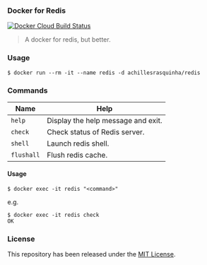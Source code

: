 ### Docker for Redis

[![Docker Cloud Build Status](https://img.shields.io/docker/cloud/build/achillesrasquinha/redis.svg)](https://hub.docker.com/r/achillesrasquinha/redis)

> A docker for redis, but better.

### Usage

```shell
$ docker run --rm -it --name redis -d achillesrasquinha/redis
```

### Commands

| Name          | Help 
|---------------|------
| `help`        | Display the help message and exit.
| `check`       | Check status of Redis server.
| `shell`       | Launch redis shell.
| `flushall`    | Flush redis cache.

#### Usage

```shell
$ docker exec -it redis "<command>"
```

e.g.

```shell
$ docker exec -it redis check
OK
```

### License

This repository has been released under the [MIT License](LICENSE).